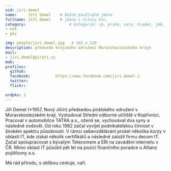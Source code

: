 ```yaml
---
uid: jiri.demel
name:     Jiří Demel  	# běžně používáné jméno
fullname: Jiří Demel  	# jméno s tituly etc.
category:                 	# kategorie: rp, praha, vary, hradec, jmk, senat
- msk
- pks

img: people/jiri-demel.jpg   # 165 x 220
description: předseda krajského sdružení Moravskoslezského kraje           	# kratký popis, max 160 znaků
mail:
- jiri.demel@pirati.cz
mob:			  
profiles:
  github:                 
  facebook: 		  https://www.facebook.com/jiri.demel.1
  twitter: 		  
  flickr: 

ordpks: 1
---
```


Jiří Demel (*1957, Nový Jičín) předsedou pirátského sdružení v Moravskoslezském kraji. Vystudoval Střední odborné učiliště v Kopřivnici. Pracoval v automobilce TATRA a.s., oženil se, vychovával dva syny a následně ovdověl. Od roku 1982 začal vyvíjet podnikatelskou činnost v širokém spektru působnosti. V rámci sebevzdělávání prošel několika kurzy v oblasti IT, kde získal několik certifikátů a následně založil firmu decom IT. Začal spolupracovat s bývalým Telecomem a ERI na zavádění internetu v ČR. Mimo oblast IT působil pět let na pozici finančního poradce u Allianz pojišťovny a.s.

Má rád přírodu, s oblibou cestuje, vaří.



